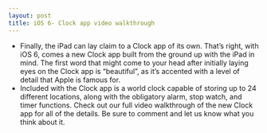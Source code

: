 ```yaml
---
layout: post
title: iOS 6- Clock app video walkthrough
---
```

* Finally, the iPad can lay claim to a Clock app of its own. That’s right, with iOS 6, comes a new Clock app built from the ground up with the iPad in mind. The first word that might come to your head after initially laying eyes on the Clock app is “beautiful”, as it’s accented with a level of detail that Apple is famous for.
* Included with the Clock app is a world clock capable of storing up to 24 different locations, along with the obligatory alarm, stop watch, and timer functions. Check out our full video walkthrough of the new Clock app for all of the details. Be sure to comment and let us know what you think about it.

